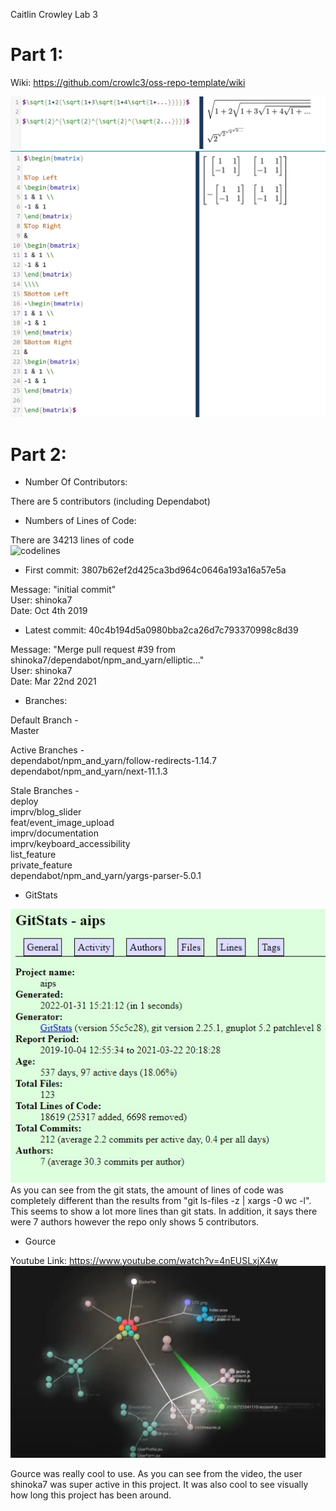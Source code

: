Caitlin Crowley
Lab 3

# Part 1:

Wiki: https://github.com/crowlc3/oss-repo-template/wiki  

![gitlog](/Images/Lab03Images/Latex1.png)  
![gitlog](/Images/Lab03Images/Latex2.png)  

# Part 2:

- Number Of Contributors:  

There are 5 contributors (including Dependabot)  

- Numbers of Lines of Code:  

There are 34213 lines of code  
![codelines](/Images/Lab03Images/TotalLines.png)

- First commit: 3807b62ef2d425ca3bd964c0646a193a16a57e5a  

Message: "initial commit"  
User: shinoka7  
Date: Oct 4th 2019  

- Latest commit: 40c4b194d5a0980bba2ca26d7c793370998c8d39  

Message: "Merge pull request #39 from shinoka7/dependabot/npm_and_yarn/elliptic…"  
User: shinoka7  
Date: Mar 22nd 2021  

- Branches:  

Default Branch -  
Master  

Active Branches -  
dependabot/npm_and_yarn/follow-redirects-1.14.7  
dependabot/npm_and_yarn/next-11.1.3  

Stale Branches -  
deploy  
imprv/blog_slider  
feat/event_image_upload  
imprv/documentation  
imprv/keyboard_accessibility  
list_feature  
private_feature  
dependabot/npm_and_yarn/yargs-parser-5.0.1  

- GitStats  

![gitstats](/Images/Lab03Images/gitstats.jpg)
As you can see from the git stats, the amount of lines of code was completely different than the results from "git ls-files -z | xargs -0 wc -l". This seems to show a lot more lines than git stats. In addition, it says there were 7 authors however the repo only shows 5 contributors.



- Gource  

Youtube Link: https://www.youtube.com/watch?v=4nEUSLxjX4w
![gitlog](/Images/Lab03Images/Gource.png)

Gource was really cool to use. As you can see from the video, the user shinoka7 was super active in this project. It was also cool to see visually how long this project has been around.
